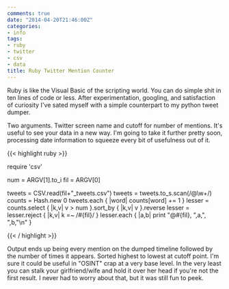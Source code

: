 ```yaml
---
comments: true
date: "2014-04-20T21:46:00Z"
categories:
- info
tags:
- ruby
- twitter
- csv
- data
title: Ruby Twitter Mention Counter
---
```


Ruby is like the Visual Basic of the scripting world. You can do simple
shit in ten lines of code or less. After experimentation, googling, and
satisfaction of curiosity I've sated myself with a simple counterpart to
my python tweet dumper.

Two arguments. Twitter screen name and cutoff for number of mentions.
It's useful to see your data in a new way. I'm going to take it further
pretty soon, processing date information to squeeze every bit of
usefulness out of it.

{{< highlight ruby >}}

require 'csv'

num = ARGV[1].to_i
fil = ARGV[0]

tweets = CSV.read(fil+"_tweets.csv")
tweets = tweets.to_s.scan(/@\w+/)
counts = Hash.new 0
tweets.each { |word| counts[word] += 1 }
lesser = counts.select { |k,v| v > num }.sort_by { |k,v| v }.reverse
lesser = lesser.reject { |k,v| k =~ /#{fil}/ }
lesser.each { |a,b| print "@#{fil}, ",a,", ",b,"\n"  }

{{< / highlight >}}

Output ends up being every mention on the dumped timeline followed by
the number of times it appears. Sorted highest to lowest at cutoff
point. I'm sure it could be useful in "OSINT" crap at a very base level.
In the very least you can stalk your girlfriend/wife and hold it over
her head if you're not the first result. I never had to worry about
that, but it was still fun to peek.
